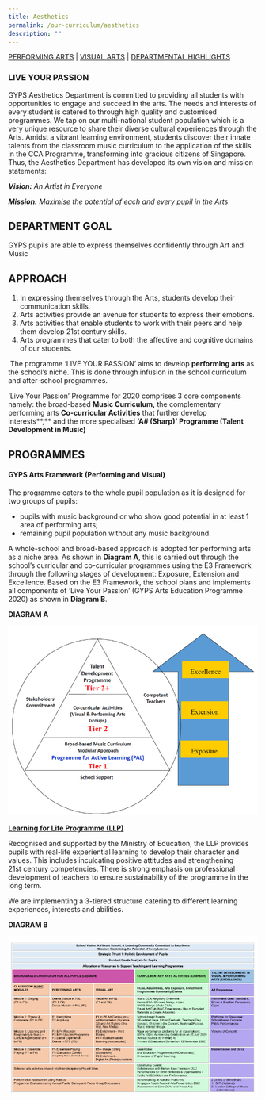 ```yaml
---
title: Aesthetics
permalink: /our-curriculum/aesthetics
description: ""
---
```

<a href="#1">PERFORMING ARTS</a> | <a href="#2">VISUAL ARTS</a> | <a href="#3">DEPARTMENTAL HIGHLIGHTS</a>

<a id="1"></a>

### LIVE YOUR PASSION

GYPS Aesthetics Department is committed to providing all students with opportunities to engage and succeed in the arts. The needs and interests of every student is catered to through high quality and customised programmes. We tap on our multi-national student population which is a very unique resource to share their diverse cultural experiences through the Arts. Amidst a vibrant learning environment, students discover their innate talents from the classroom music curriculum to the application of the skills in the CCA Programme, transforming into gracious citizens of Singapore. Thus, the Aesthetics Department has developed its own vision and mission statements:

**_Vision:_** _An Artist in Everyone_

**_Mission:_** _Maximise the potential of each and every pupil in the Arts_

DEPARTMENT GOAL
---------------

GYPS pupils are able to express themselves confidently through Art and Music

APPROACH
--------

1.  In expressing themselves through the Arts, students develop their communication skills.
2.  Arts activities provide an avenue for students to express their emotions.
3.  Arts activities that enable students to work with their peers and help them develop 21st century skills.
4.  Arts programmes that cater to both the affective and cognitive domains of our students.

 The programme ‘LIVE YOUR PASSION’ aims to develop **performing arts** as the school’s niche. This is done through infusion in the school curriculum and after-school programmes.

‘Live Your Passion’ Programme for 2020 comprises 3 core components namely: the broad-based **Music Curriculum,** the complementary performing arts **Co-curricular Activities** that further develop interests**,** and the more specialised **‘A# (Sharp)’ Programme (Talent Development in Music)**

PROGRAMMES
----------

#### GYPS Arts Framework (Performing and Visual)

The programme caters to the whole pupil population as it is designed for two groups of pupils:

*   pupils with music background or who show good potential in at least 1 area of performing arts;
*   remaining pupil population without any music background.

A whole-school and broad-based approach is adopted for performing arts as a niche area. As shown in **Diagram A**, this is carried out through the school’s curricular and co-curricular programmes using the E3 Framework through the following stages of development: Exposure, Extension and Excellence. Based on the E3 Framework, the school plans and implements all components of ‘Live Your Passion’ (GYPS Arts Education Programme 2020) as shown in **Diagram B**.

**DIAGRAM A**

![](/images/diagrama.jpeg)

**<u>Learning for Life Programme (LLP)</u>** 

Recognised and supported by the Ministry of Education, the LLP provides pupils with real-life experiential learning to develop their character and values. This includes inculcating positive attitudes and strengthening 21st century competencies. There is strong emphasis on professional development of teachers to ensure sustainability of the programme in the long term.

We are implementing a 3-tiered structure catering to different learning experiences, interests and abilities.

**DIAGRAM B**

![](/images/diagramb.png)